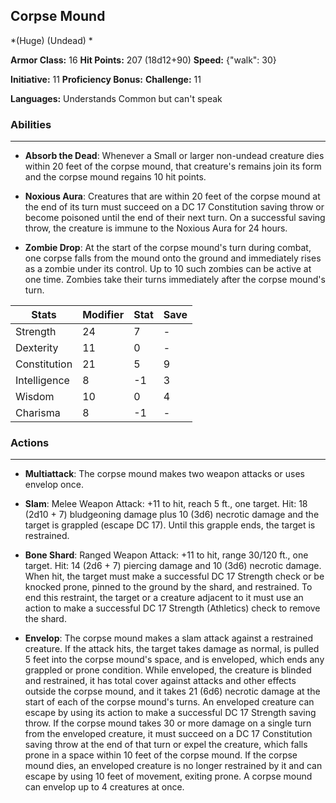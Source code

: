 ## Corpse Mound
*(Huge) (Undead) *

**Armor Class:** 16
**Hit Points:** 207 (18d12+90)
**Speed:** {"walk": 30}

**Initiative:** 11
**Proficiency Bonus:**
**Challenge:** 11

**Languages:** Understands Common but can't speak

### Abilities
 --- 
- **Absorb the Dead**: Whenever a Small or larger non-undead creature dies within 20 feet of the corpse mound, that creature's remains join its form and the corpse mound regains 10 hit points.

- **Noxious Aura**: Creatures that are within 20 feet of the corpse mound at the end of its turn must succeed on a DC 17 Constitution saving throw or become poisoned until the end of their next turn. On a successful saving throw, the creature is immune to the Noxious Aura for 24 hours.

- **Zombie Drop**: At the start of the corpse mound's turn during combat, one corpse falls from the mound onto the ground and immediately rises as a zombie under its control. Up to 10 such zombies can be active at one time. Zombies take their turns immediately after the corpse mound's turn.



| Stats | Modifier | Stat | Save
| ---- | ---- | ---- | ---- |
| Strength | 24 | 7 | - |
| Dexterity | 11 | 0 | - |
| Constitution | 21 | 5 | 9 |
| Intelligence | 8 | -1 | 3 |
| Wisdom | 10 | 0 | 4 |
| Charisma | 8 | -1 | - |

### Actions
 --- 
- **Multiattack**: The corpse mound makes two weapon attacks or uses envelop once.

- **Slam**: Melee Weapon Attack: +11 to hit, reach 5 ft., one target. Hit: 18 (2d10 + 7) bludgeoning damage plus 10 (3d6) necrotic damage and the target is grappled (escape DC 17). Until this grapple ends, the target is restrained.

- **Bone Shard**: Ranged Weapon Attack: +11 to hit, range 30/120 ft., one target. Hit: 14 (2d6 + 7) piercing damage and 10 (3d6) necrotic damage. When hit, the target must make a successful DC 17 Strength check or be knocked prone, pinned to the ground by the shard, and restrained. To end this restraint, the target or a creature adjacent to it must use an action to make a successful DC 17 Strength (Athletics) check to remove the shard.

- **Envelop**: The corpse mound makes a slam attack against a restrained creature. If the attack hits, the target takes damage as normal, is pulled 5 feet into the corpse mound's space, and is enveloped, which ends any grappled or prone condition. While enveloped, the creature is blinded and restrained, it has total cover against attacks and other effects outside the corpse mound, and it takes 21 (6d6) necrotic damage at the start of each of the corpse mound's turns. An enveloped creature can escape by using its action to make a successful DC 17 Strength saving throw. If the corpse mound takes 30 or more damage on a single turn from the enveloped creature, it must succeed on a DC 17 Constitution saving throw at the end of that turn or expel the creature, which falls prone in a space within 10 feet of the corpse mound. If the corpse mound dies, an enveloped creature is no longer restrained by it and can escape by using 10 feet of movement, exiting prone. A corpse mound can envelop up to 4 creatures at once.

